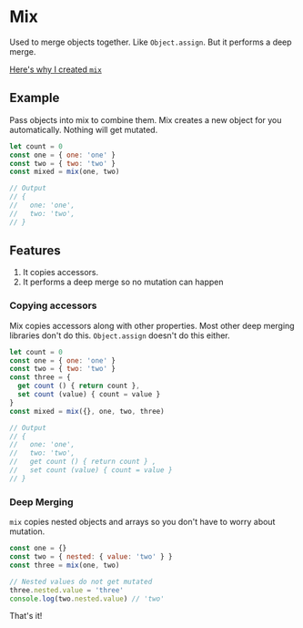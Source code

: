 # Mix

Used to merge objects together. Like `Object.assign`. But it performs a deep merge.

[Here's why I created `mix`](https://zellwk.com/blog/copy-properties-of-one-object-to-another-object)

## Example

Pass objects into mix to combine them. Mix creates a new object for you automatically. Nothing will get mutated.

```js
let count = 0
const one = { one: 'one' }
const two = { two: 'two' }
const mixed = mix(one, two)

// Output
// {
//   one: 'one',
//   two: 'two',
// }
```

## Features

1. It copies accessors.
2. It performs a deep merge so no mutation can happen

### Copying accessors

Mix copies accessors along with other properties. Most other deep merging libraries don't do this. `Object.assign` doesn't do this either.

```js
let count = 0
const one = { one: 'one' }
const two = { two: 'two' }
const three = {
  get count () { return count },
  set count (value) { count = value }
}
const mixed = mix({}, one, two, three)

// Output
// {
//   one: 'one',
//   two: 'two',
//   get count () { return count } ,
//   set count (value) { count = value }
// }
```

### Deep Merging

`mix` copies nested objects and arrays so you don't have to worry about mutation.

```js
const one = {}
const two = { nested: { value: 'two' } }
const three = mix(one, two)

// Nested values do not get mutated
three.nested.value = 'three'
console.log(two.nested.value) // 'two'
```

That's it!
